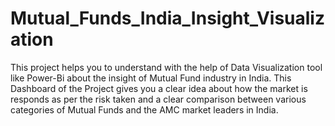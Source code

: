 # Mutual_Funds_India_Insight_Visualization
This project helps you to understand with the help of Data Visualization tool like Power-Bi about the insight of Mutual Fund industry in India. This Dashboard of the Project gives you a clear idea about how the market is responds as per the risk taken and a clear comparison between various categories of Mutual Funds and the AMC market leaders in India.
